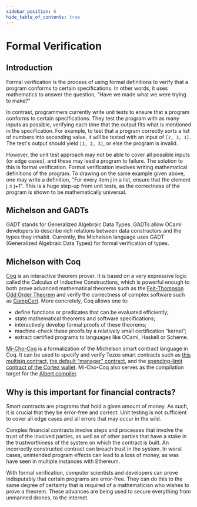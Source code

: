 ```yaml
---
sidebar_position: 6
hide_table_of_contents: true
---
```


# Formal Verification

## Introduction <a id="intro"></a>

Formal verification is the process of using formal definitions to verify that a program conforms to certain specifications. In other words, it uses mathematics to answer the question, "Have we made what we were trying to make?"

In contrast, programmers currently write unit tests to ensure that a program conforms to certain specifications. They test the program with as many inputs as possible, verifying each time that the output fits what is mentioned in the specification. For example, to test that a program correctly sorts a list of numbers into ascending value, it will be tested with an input of `[2, 3, 1]`. The test's output should yield `[1, 2, 3]`, or else the program is invalid.

However, the unit test approach may not be able to cover all possible inputs \(or edge cases\), and these may lead a program to failure. The solution to this is formal verification. Formal verification involves writing mathematical definitions of the program. To drawing on the same example given above, one may write a definition, "For every item j in a list, ensure that the element j ≤ j+1". This is a huge step-up from unit tests, as the correctness of the program is shown to be mathematically universal.

## Michelson and GADTs <a id="gadt"></a>

GADT stands for Generalized Algebraic Data Types. GADTs allow OCaml developers to describe rich relations between data constructors and the types they inhabit. Currently, the Michelson language uses GADT \(Generalized Algebraic Data Types\) for formal verification of types.

## Michelson with Coq <a id="coq"></a>

[Coq](https://coq.inria.fr/) is an interactive theorem prover. It is based on a very expressive logic called the Calculus of Inductive Constructions, which is powerful enough to both prove advanced mathematical theorems such as the [Feit-Thompson Odd Order Theorem](https://hal.inria.fr/hal-00816699/document) and verify the correctness of complex software such as [CompCert](https://compcert.org/). More concretely, Coq allows one to:

* define functions or predicates that can be evaluated efficiently;
* state mathematical theorems and software specifications;
* interactively develop formal proofs of these theorems;
* machine-check these proofs by a relatively small certification “kernel”;
* extract certified programs to languages like OCaml, Haskell or Scheme.

[Mi-Cho-Coq](https://gitlab.com/nomadic-labs/mi-cho-coq) is a formalization of the Michelson smart contract language in Coq. It can be used to specify and verify Tezos smart contracts such as [this multisig contract](https://gitlab.com/nomadic-labs/mi-cho-coq/-/blob/master/src/contracts_coq/generic_multisig.v), [the default “manager” contract](https://gitlab.com/nomadic-labs/mi-cho-coq/-/blob/master/src/contracts_coq/manager.v), and the [spending-limit contract of the Cortez wallet](https://blog.nomadic-labs.com/formally-verifying-a-critical-smart-contract.html). Mi-Cho-Coq also serves as the compilation target for the [Albert compiler](https://albert-lang.io/).

## Why is this important for financial contracts?

Smart contracts are programs that hold a given amount of money. As such, it is crucial that they be error-free and correct. Unit testing is not sufficient to cover all edge cases and all errors that may occur in the wild.

Complex financial contracts involve steps and processes that involve the trust of the involved parties, as well as of other parties that have a stake in the trustworthiness of the system on which the contract is built. An incorrectly constructed contract can breach trust in the system. In worst cases, unintended program effects can lead to a loss of money, as was have seen in multiple instances with Ethereum.

With formal verification, computer scientists and developers can prove indisputably that certain programs are error-free. They can do this to the same degree of certainty that is required of a mathematician who wishes to prove a theorem. These advances are being used to secure everything from unmanned drones, to the internet.

